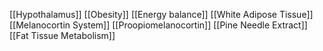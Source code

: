 [[Hypothalamus]]
[[Obesity]]
[[Energy balance]]
[[White Adipose Tissue]]
[[Melanocortin System]]
[[Proopiomelanocortin]]
[[Pine Needle Extract]]
[[Fat Tissue Metabolism]]

